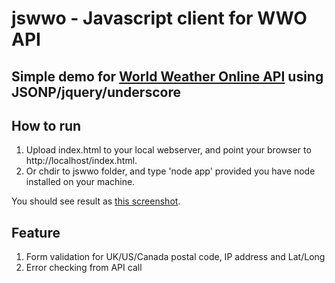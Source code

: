 jswwo - Javascript client for WWO API
=====================================

Simple demo for [World Weather Online API](http://www.worldweatheronline.com/) using JSONP/jquery/underscore
------------------------------------------------------------------------------------------------------------

How to run
----------
1. Upload index.html to your local webserver, and point your browser to http://localhost/index.html.
2. Or chdir to jswwo folder, and type 'node app' provided you have node installed on your machine.

You should see result as [this screenshot](https://github.com/michaelben/jswwo/image/screenshot.png).

Feature
-------
1. Form validation for UK/US/Canada postal code, IP address and Lat/Long
2. Error checking from API call
